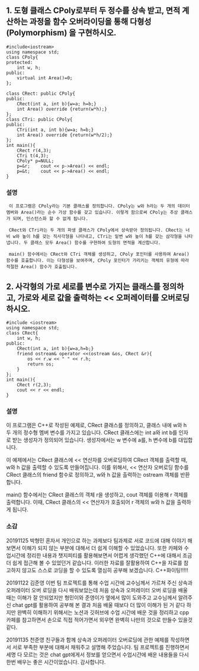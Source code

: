 ## 1. 도형 클래스 CPoly로부터 두 정수를 상속 받고, 면적 계산하는 과정을 함수 오버라이딩을 통해 다형성(Polymorphism) 을 구현하시오. 

~~~
#include<iostream>
using namespace std;
class CPoly{
protected:
    int w, h;
public:
    virtual int Area()=0;
};

class CRect: public CPoly{
public:
    CRect(int a, int b){w=a; h=b;}
    int Area() override {return(w*h);}
};
class CTri: public CPoly{
public:
    CTri(int a, int b){w=a; h=b;}
    int Area() override {return(w*h/2);}
};
int main(){
    CRect r(4,3);
    CTri t(4,3);
    CPoly* p=NULL;
    p=&r;    cout << p->Area() << endl;
    p=&t;    cout << p->Area() << endl;
}
~~~
### 설명
~~~
 이 프로그램은 CPoly라는 기본 클래스를 정의합니다. CPoly는 w와 h라는 두 개의 데이터 멤버와 Area()라는 순수 가상 함수를 갖고 있습니다. 이렇게 함으로써 CPoly는 추상 클래스가 되며, 인스턴스화 할 수 없게 됩니다.

 CRect와 CTri라는 두 개의 파생 클래스가 CPoly에서 상속받아 정의됩니다. CRect는 너비 w와 높이 h를 갖는 직사각형을 나타내고, CTri는 밑변 w와 높이 h를 갖는 삼각형을 나타냅니다. 두 클래스 모두 Area() 함수를 구현하여 도형의 면적을 계산합니다.

 main() 함수에서는 CRect와 CTri 객체를 생성하고, CPoly 포인터를 사용하여 Area() 함수를 호출합니다. 이는 다형성을 보여주며, CPoly 포인터가 가리키는 객체의 유형에 따라 적절한 Area() 함수가 호출됩니다.
~~~

## 2. 사각형의 가로 세로를 변수로 가지는 클래스를 정의하고, 가로와 세로 값을 출력하는 << 오퍼레이터를 오버로딩 하시오.

~~~
#include <iostream>
using namespace std;
class CRect{
	int w, h;
public:
	CRect(int a, int b){w=a,h=b;}
    friend ostream& operator <<(ostream &os, CRect &r){
	  	os << r.w << " " << r.h;
	    return os;
    }
};
int main(){
	CRect r(2,3);
	cout << r << endl;
}
~~~

### 설명

 이 프로그램은 C++로 작성된 예제로, CRect 클래스를 정의하고, 클래스 내에 w와 h 두 개의 정수형 멤버 변수를 가지고 있습니다. CRect 클래스에는 int a와 int b를 인자로 받는 생성자가 정의되어 있습니다. 생성자에서는 w 변수에 a를, h 변수에 b를 대입합니다.

 이 예제에서는 CRect 클래스에 << 연산자를 오버로딩하여 CRect 객체를 출력할 때, w와 h 값을 출력할 수 있도록 만들어집니다. 이를 위해서, << 연산자 오버로딩 함수를 CRect 클래스의 friend 함수로 정의하고, w와 h 값을 출력하는 ostream 객체를 반환합니다.

main() 함수에서는 CRect 클래스의 객체 r을 생성하고, cout 객체를 이용해 r 객체를 출력합니다. 이때, CRect 클래스의 << 연산자가 호출되어 r 객체의 w와 h 값을 출력하게 됩니다.

### 소감

20191125 박형민 혼자서 개인으로 하는 과제보다 팀과제로 서로 코드에 대해 이야기 해보면서 이해가 되지 않는 부분에 대해서 더 쉽게 이해할 수 있었습니다. 또한 카페와 수업시간에 정리한 내용과 챗지피티를 활용해보면서 어렵게 생각했던 C++에 대해서 조금더 쉽게 접근해 볼 수 있었던거 같습니다. 이러한 자료를 잘활용하여 C++을 자료를 참고하지 않고도 스스로 코딩을 할 수 있도록 열심히 공부해 보겠습니다. C++화이팅!!!!! 

20191122 김준영 이번 팀 프로젝트를 통해 수업 시간에 교수님께서 가르쳐 주신 상속과 오퍼레이터 오버 로딩을 다시 배워보았는데
처음 상속과 오퍼레이터 오버 로딩을 배울 때는 이해가 잘 안되었지만 형민이와 준영이가 옆에서 많이 도와주고 교수님께서 알려주신 chat gpt를 활용하여 공부해 본 결과
처음 배울 때보다 더 많이 이해가 된 거 같다 하지만 완벽히 이해하기 위해서는 노션과 깃허브에 수업 시간에 배운 것을 정리하고
cpp 카페를 참고하면서 손으로 직접 적어가면서 외우면 완벽히 나만의 것으로 만들수 있을것 같다.

20191135 천준영 친구들과 함께 상속과 오퍼레이터 오버로딩에 관한 예제를 작성하면서 서로 부족한 부분에 대해서 채워주고 설명해 주었습니다. 팀 프로젝트를 진행하면서 세명 다 모르는 것은 chat gpt에게서 정보를 얻으면서 수업시간에 배운 내용들을 다시 한번 배우는 좋은 시간이었습니다. 감사합니다.

